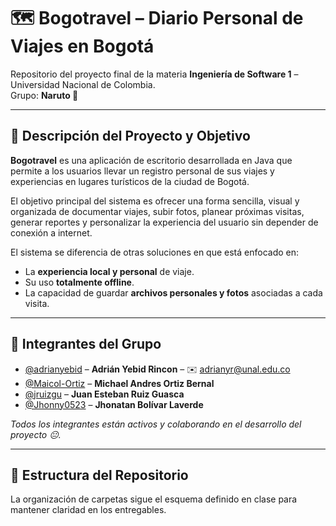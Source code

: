 # 🗺️ Bogotravel – Diario Personal de Viajes en Bogotá

Repositorio del proyecto final de la materia **Ingeniería de Software 1** – Universidad Nacional de Colombia.  
Grupo: **Naruto 🍥**

---

## 📌 Descripción del Proyecto y Objetivo

**Bogotravel** es una aplicación de escritorio desarrollada en Java que permite a los usuarios llevar un registro personal de sus viajes y experiencias en lugares turísticos de la ciudad de Bogotá.

El objetivo principal del sistema es ofrecer una forma sencilla, visual y organizada de documentar viajes, subir fotos, planear próximas visitas, generar reportes y personalizar la experiencia del usuario sin depender de conexión a internet.

El sistema se diferencia de otras soluciones en que está enfocado en:
- La **experiencia local y personal** de viaje.
- Su uso **totalmente offline**.
- La capacidad de guardar **archivos personales y fotos** asociadas a cada visita.

---

## 👥 Integrantes del Grupo

- [@adrianyebid](https://github.com/adrianyebid) – **Adrián Yebid Rincon** – ✉️ adrianyr@unal.edu.co
- [@Maicol-Ortiz](https://github.com/Maicol-Ortiz) – **Michael Andres Ortiz Bernal**
- [@jruizgu](https://github.com/jruizgu) – **Juan Esteban Ruiz Guasca**
- [@Jhonny0523](https://github.com/Jhonny0523) – **Jhonatan Bolívar Laverde**

*Todos los integrantes están activos y colaborando en el desarrollo del proyecto 😐.*

---

## 📁 Estructura del Repositorio

La organización de carpetas sigue el esquema definido en clase para mantener claridad en los entregables.

